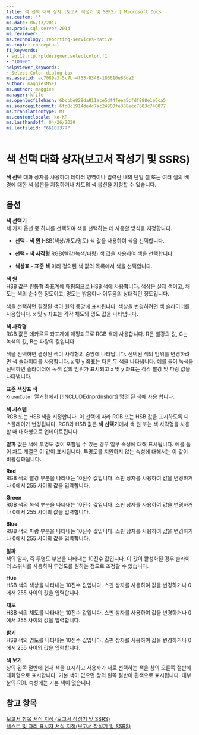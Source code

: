 ```yaml
---
title: 색 선택 대화 상자 (보고서 작성기 및 SSRS) | Microsoft Docs
ms.custom: ''
ms.date: 06/13/2017
ms.prod: sql-server-2014
ms.reviewer: ''
ms.technology: reporting-services-native
ms.topic: conceptual
f1_keywords:
- sql12.rtp.rptdesigner.selectcolor.f1
- "10090"
helpviewer_keywords:
- Select Color dialog box
ms.assetid: ac7089a3-5c7b-4f53-8348-180610e86da2
author: maggiesMSFT
ms.author: maggies
manager: kfile
ms.openlocfilehash: 6bcbbe828da811ace5df4feea5cfdf888e1e6ca5
ms.sourcegitcommit: 6fd8c1914de4c7ac24900fe388ecc7883c740077
ms.translationtype: MT
ms.contentlocale: ko-KR
ms.lasthandoff: 04/26/2020
ms.locfileid: "66101377"
---
```

# <a name="select-color-dialog-box-report-builder-and-ssrs"></a>색 선택 대화 상자(보고서 작성기 및 SSRS)
  **색 선택** 대화 상자를 사용하여 데이터 영역이나 입력란 내의 단일 셀 또는 여러 셀의 배경에 대한 색 옵션을 지정하거나 차트의 색 옵션을 지정할 수 있습니다.  
  
## <a name="options"></a>옵션  
 **색 선택기**  
 세 가지 옵션 중 하나를 선택하여 색을 선택하는 데 사용할 방식을 지정합니다.  
  
-   **선택 - 색 원** HSB(색상/채도/명도) 색 값을 사용하여 색을 선택합니다.  
  
-   **선택 - 색 사각형** RGB(빨강/녹색/파랑) 색 값을 사용하여 색을 선택합니다.  
  
-   **색상표 - 표준 색** 미리 정의된 색 값의 목록에서 색을 선택합니다.  
  
 **색 원**  
 HSB 값은 원통형 좌표계에 매핑되므로 HSB 색에 사용합니다. 색상은 실제 색이고, 채도는 색의 순수한 정도이고, 명도는 밝음이나 어두움의 상대적인 정도입니다.  
  
 색을 선택하면 결정된 색이 원의 중앙에 표시됩니다. 색상을 변경하려면 색 슬라이더를 사용합니다. x 및 y 좌표는 각각 채도와 명도 값을 나타냅니다.  
  
 **색 사각형**  
 RGB 값은 데카르트 좌표계에 매핑되므로 RGB 색에 사용합니다. R은 빨강의 값, G는 녹색의 값, B는 파랑의 값입니다.  
  
 색을 선택하면 결정된 색이 사각형의 중앙에 나타납니다. 선택된 색의 범위를 변경하려면 색 슬라이더를 사용합니다. x 및 y 좌표는 다른 두 색을 나타냅니다. 예를 들어 녹색을 선택하면 슬라이더에 녹색 값의 범위가 표시되고 x 및 y 좌표는 각각 빨강 및 파랑 값을 나타냅니다.  
  
 **표준 색상표 색**  
 `KnownColor` 열거형에서 [!INCLUDE[dnprdnshort](../includes/dnprdnshort-md.md)] 명명 된 색에 사용 합니다.  
  
 **색 시스템**  
 RGB 또는 HSB 색을 지정합니다. 이 선택에 따라 RGB 또는 HSB 값을 표시하도록 디스플레이가 변경됩니다. RGB와 HSB 값은 **색 선택기**에서 색 원 또는 색 사각형을 사용할 때 대화형으로 업데이트됩니다.  
  
 **알파** 값은 색에 투명도 값이 포함될 수 있는 경우 일부 속성에 대해 표시됩니다. 예를 들어 차트 계열은 이 값이 표시됩니다. 투명도를 지원하지 않는 속성에 대해서는 이 값이 비활성화됩니다.  
  
 **Red**  
 RGB 색의 빨강 부분을 나타내는 10진수 값입니다. 스핀 상자를 사용하여 값을 변경하거나 0에서 255 사이의 값을 입력합니다.  
  
 **Green**  
 RGB 색의 녹색 부분을 나타내는 10진수 값입니다. 스핀 상자를 사용하여 값을 변경하거나 0에서 255 사이의 값을 입력합니다.  
  
 **Blue**  
 RGB 색의 파랑 부분을 나타내는 10진수 값입니다. 스핀 상자를 사용하여 값을 변경하거나 0에서 255 사이의 값을 입력합니다.  
  
 **알파**  
 색의 알파, 즉 투명도 부분을 나타내는 10진수 값입니다. 이 값이 활성화된 경우 슬라이더 스위치를 사용하여 투명도를 원하는 정도로 조정할 수 있습니다.  
  
 **Hue**  
 HSB 색의 색상을 나타내는 10진수 값입니다. 스핀 상자를 사용하여 값을 변경하거나 0에서 255 사이의 값을 입력합니다.  
  
 **채도**  
 HSB 색의 채도를 나타내는 10진수 값입니다. 스핀 상자를 사용하여 값을 변경하거나 0에서 255 사이의 값을 입력합니다.  
  
 **밝기**  
 HSB 색의 명도를 나타내는 10진수 값입니다. 스핀 상자를 사용하여 값을 변경하거나 0에서 255 사이의 값을 입력합니다.  
  
 **색 보기**  
 창의 왼쪽 절반에 현재 색을 표시하고 사용자가 새로 선택하는 색을 창의 오른쪽 절반에 대화형으로 표시합니다. 기본 색이 없으면 창의 왼쪽 절반이 흰색으로 표시됩니다. 대부분의 RDL 속성에는 기본 색이 없습니다.  
  
## <a name="see-also"></a>참고 항목  
 [보고서 항목 서식 지정 &#40;보고서 작성기 및 SSRS&#41;](report-design/formatting-report-items-report-builder-and-ssrs.md)   
 [텍스트 및 자리 표시자 서식 지정&#40;보고서 작성기 및 SSRS&#41;](report-design/formatting-text-and-placeholders-report-builder-and-ssrs.md)  
  
  
